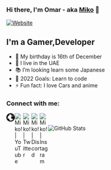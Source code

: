 ### Hi there, I'm Omar - aka [Miko][website] 👋 

[![Website](https://img.shields.io/website?label=m1ko.xyz&style=for-the-badge&url=https%3A%2F%2Fm1ko.xyz)](https://m1ko.xyz)

## I'm a Gamer,Developer

- 🎂 My birthday is 16th of December
- 🌱 I live in the UAE 
- 📚 I’m looking learn some Japanese
- 🥅 2022 Goals: Learn to code
- ⚡ Fun fact: I love Cars and anime

### Connect with me:

[<img align="left" alt="m1ko.xyz" width="22px" src="https://raw.githubusercontent.com/iconic/open-iconic/master/svg/globe.svg" />][website]
[<img align="left" alt="Miko! | YouTube" width="22px" src="https://cdn.jsdelivr.net/npm/simple-icons@v3/icons/youtube.svg" />][youtube]
[<img align="left" alt="Miko! | Twitter" width="22px" src="https://cdn.jsdelivr.net/npm/simple-icons@v3/icons/twitter.svg" />][twitter]
[<img align="left" alt="Miko! | Discord" width="22px" src="https://cdn.jsdelivr.net/npm/simple-icons@v3/icons/discord.svg" />][discord]
[<img align="left" alt="Miko! | Instagram" width="22px" src="https://cdn.jsdelivr.net/npm/simple-icons@v3/icons/instagram.svg" />][instagram]

<br />

![GitHub Stats](https://github-readme-stats.vercel.app/api?username=q6s&theme=buefy)

[website]: https://m1ko.xyz
[twitter]: https://twitter.com/MikoJPX
[youtube]: https://www.youtube.com/channel/UCkgAbkFBdap6WSZT0QMgJZQ
[instagram]: https://instagram.com/6z.bl
[discord]: https://discord.com/users/305407367372341249
